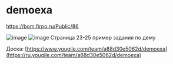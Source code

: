 # demoexa

https://bom.firpo.ru/Public/86


![image](https://github.com/user-attachments/assets/a518d131-3fb7-4ca3-bd2b-b496c8015ce4)
![image](https://github.com/user-attachments/assets/2aed05fc-892f-449f-bcf5-b11bc21c3186)
Страница 23-25 пример задания по дему

Доска:
[https://www.yougile.com/team/a88d30e5062d/demoexa](https://ru.yougile.com/team/a88d30e5062d/demoexa)
